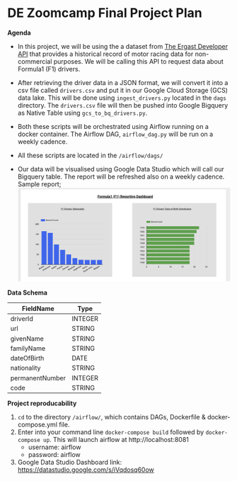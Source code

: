# DE Zoomcamp Final Project Plan

**Agenda** 

* In this project, we will be using the a dataset from [The Ergast Developer API](http://ergast.com/mrd/) that provides a historical record of motor racing data for non-commercial purposes. We will be calling this API to request data about Formula1 (F1) drivers. 

* After retrieving the driver data in a JSON format, we will convert it into a csv file called `drivers.csv` and put it in our Google Cloud Storage (GCS) data lake. This will be done using  `ingest_drivers.py` located in the `dags` directory. The `drivers.csv` file will then be pushed into Google Bigquery as Native Table using `gcs_to_bq_drivers.py`. 

* Both these scripts will be orchestrated using Airflow running on a docker container. The Airflow DAG, `airflow_dag.py` will be run on a weekly cadence. 

* All these scripts are located in the `/airflow/dags/`

* Our data will be visualised using Google Data Studio which will call our Bigquery table. The report will be refreshed also on a weekly cadence. Sample report; 
![Screenshot](dashboard.png)

**Data Schema**

| FieldName      | Type	   	|
| -----------    | -----------	|
| driverId       | INTEGER   	|
| url            | STRING 		|
| givenName      | STRING 		| 
| familyName     | STRING 		|
| dateOfBirth    | DATE 		| 
| nationality    | STRING 		| 
| permanentNumber| INTEGER 	| 
| code 			  | STRING 		| 

**Project reproducability**
1. `cd` to the directory `/airflow/`, which contains DAGs, Dockerfile & docker-compose.yml file. 
2. Enter into your command line `docker-compose build` followed by `docker-compose up`. This will launch airflow at http://localhost:8081
	- username: airflow
	- password: airflow
3. Google Data Studio Dashboard link: https://datastudio.google.com/s/iVqdosq60ow
